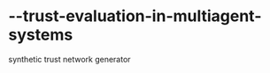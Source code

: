 --trust-evaluation-in-multiagent-systems
========================================

synthetic trust network generator
